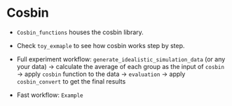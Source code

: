# Cosbin

- `Cosbin_functions` houses the cosbin library.
- Check `toy_exmaple` to see how cosbin works step by step.

- Full experiment workflow:
`generate_idealistic_simulation_data` (or any your data) 
-> calculate the average of each group as the input of `cosbin`
-> apply `cosbin` function to the data
-> `evaluation` 
-> apply `cosbin_convert` to get the final results

- Fast workflow:
`Example`
